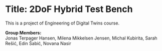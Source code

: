 # Title: 2DoF Hybrid Test Bench
This is a project of Engineering of Digital Twins course.

**Group Members:**  
Jonas Terpager Hansen, Milena Mikkelsen Jensen, Michal Kubirita, Sarah Rešić, Edin Šabić, Novana Nasir  
